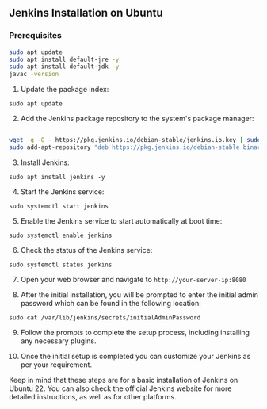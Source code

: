 ## Jenkins Installation on Ubuntu

### Prerequisites

```bash
sudo apt update
sudo apt install default-jre -y 
sudo apt install default-jdk -y 
javac -version
```


1) Update the package index:

`sudo apt update`

2) Add the Jenkins package repository to the system's package manager:

```bash

wget -q -O - https://pkg.jenkins.io/debian-stable/jenkins.io.key | sudo apt-key add -
sudo add-apt-repository "deb https://pkg.jenkins.io/debian-stable binary/"

```

3) Install Jenkins:

`sudo apt install jenkins -y`

4) Start the Jenkins service:

`sudo systemctl start jenkins`

5) Enable the Jenkins service to start automatically at boot time:

`sudo systemctl enable jenkins`

6) Check the status of the Jenkins service:

`sudo systemctl status jenkins`

7) Open your web browser and navigate to `http://your-server-ip:8080`

8) After the initial installation, you will be prompted to enter the initial admin password which can be found in the following location:

`sudo cat /var/lib/jenkins/secrets/initialAdminPassword`

9) Follow the prompts to complete the setup process, including installing any necessary plugins.

10) Once the initial setup is completed you can customize your Jenkins as per your requirement.

Keep in mind that these steps are for a basic installation of Jenkins on Ubuntu 22. You can also check the official Jenkins website for more detailed instructions, as well as for other platforms.
